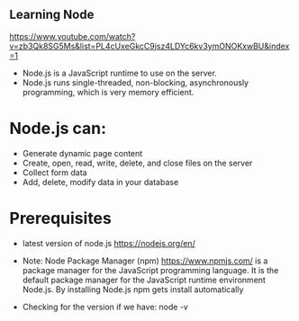 ## Learning Node
https://www.youtube.com/watch?v=zb3Qk8SG5Ms&list=PL4cUxeGkcC9jsz4LDYc6kv3ymONOKxwBU&index=1
- Node.js is a JavaScript runtime to use on the server.
- Node.js runs single-threaded, non-blocking, asynchronously programming, which is very memory efficient.

# Node.js can:
- Generate dynamic page content
- Create, open, read, write, delete, and close files on the server
- Collect form data
- Add, delete, modify data in your database

# Prerequisites
- latest version of node.js https://nodejs.org/en/
- Note: Node Package Manager (npm) https://www.npmjs.com/ is a package manager for the JavaScript programming language. It is the default package manager for the JavaScript runtime environment Node.js. By installing Node.js npm gets install automatically

- Checking for the version if we have:
node -v





